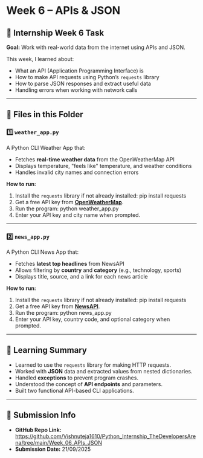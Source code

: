 # Week 6 – APIs & JSON

## 📅 Internship Week 6 Task
**Goal:** Work with real-world data from the internet using APIs and JSON.

This week, I learned about:
- What an API (Application Programming Interface) is
- How to make API requests using Python’s `requests` library
- How to parse JSON responses and extract useful data
- Handling errors when working with network calls

---

## 📂 Files in this Folder

### 1️⃣ `weather_app.py`
A Python CLI Weather App that:
- Fetches **real-time weather data** from the OpenWeatherMap API
- Displays temperature, "feels like" temperature, and weather conditions
- Handles invalid city names and connection errors

**How to run:**
1. Install the `requests` library if not already installed:
pip install requests
2. Get a free API key from **[OpenWeatherMap](https://openweathermap.org/api)**.
3. Run the program:
python weather_app.py
4. Enter your API key and city name when prompted.

---

### 2️⃣ `news_app.py`
A Python CLI News App that:
- Fetches **latest top headlines** from NewsAPI
- Allows filtering by **country** and **category** (e.g., technology, sports)
- Displays title, source, and a link for each news article

**How to run:**
1. Install the `requests` library if not already installed:
pip install requests
2. Get a free API key from **[NewsAPI](https://newsapi.org/)**.
3. Run the program:
python news_app.py
4. Enter your API key, country code, and optional category when prompted.

---

## 📝 Learning Summary
- Learned to use the `requests` library for making HTTP requests.
- Worked with **JSON** data and extracted values from nested dictionaries.
- Handled **exceptions** to prevent program crashes.
- Understood the concept of **API endpoints** and parameters.
- Built two functional API-based CLI applications.

---

## 📌 Submission Info
- **GitHub Repo Link:** https://github.com/Vishnuteja1610/Python_Internship_TheDevelopersArena/tree/main/Week_06_APIs_JSON
- **Submission Date:** 21/09/2025
